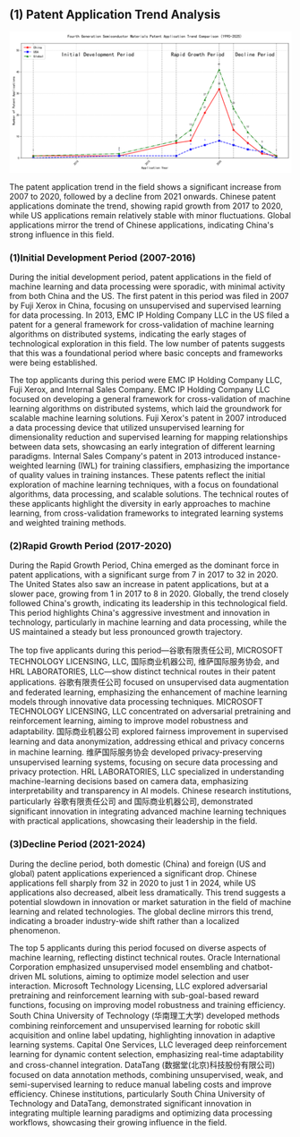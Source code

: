 ## (1) Patent Application Trend Analysis
![Trend Chart](./trend_chart.png "Patent Application Trend Chart")

The patent application trend in the field shows a significant increase from 2007 to 2020, followed by a decline from 2021 onwards. Chinese patent applications dominate the trend, showing rapid growth from 2017 to 2020, while US applications remain relatively stable with minor fluctuations. Global applications mirror the trend of Chinese applications, indicating China's strong influence in this field.
### (1)Initial Development Period (2007-2016)

During the initial development period, patent applications in the field of machine learning and data processing were sporadic, with minimal activity from both China and the US. The first patent in this period was filed in 2007 by Fuji Xerox in China, focusing on unsupervised and supervised learning for data processing. In 2013, EMC IP Holding Company LLC in the US filed a patent for a general framework for cross-validation of machine learning algorithms on distributed systems, indicating the early stages of technological exploration in this field. The low number of patents suggests that this was a foundational period where basic concepts and frameworks were being established.

The top applicants during this period were EMC IP Holding Company LLC, Fuji Xerox, and Internal Sales Company. EMC IP Holding Company LLC focused on developing a general framework for cross-validation of machine learning algorithms on distributed systems, which laid the groundwork for scalable machine learning solutions. Fuji Xerox's patent in 2007 introduced a data processing device that utilized unsupervised learning for dimensionality reduction and supervised learning for mapping relationships between data sets, showcasing an early integration of different learning paradigms. Internal Sales Company's patent in 2013 introduced instance-weighted learning (IWL) for training classifiers, emphasizing the importance of quality values in training instances. These patents reflect the initial exploration of machine learning techniques, with a focus on foundational algorithms, data processing, and scalable solutions. The technical routes of these applicants highlight the diversity in early approaches to machine learning, from cross-validation frameworks to integrated learning systems and weighted training methods.

### (2)Rapid Growth Period (2017-2020)

During the Rapid Growth Period, China emerged as the dominant force in patent applications, with a significant surge from 7 in 2017 to 32 in 2020. The United States also saw an increase in patent applications, but at a slower pace, growing from 1 in 2017 to 8 in 2020. Globally, the trend closely followed China's growth, indicating its leadership in this technological field. This period highlights China's aggressive investment and innovation in technology, particularly in machine learning and data processing, while the US maintained a steady but less pronounced growth trajectory.

The top five applicants during this period—谷歌有限责任公司, MICROSOFT TECHNOLOGY LICENSING, LLC, 国际商业机器公司, 维萨国际服务协会, and HRL LABORATORIES, LLC—show distinct technical routes in their patent applications. 谷歌有限责任公司 focused on unsupervised data augmentation and federated learning, emphasizing the enhancement of machine learning models through innovative data processing techniques. MICROSOFT TECHNOLOGY LICENSING, LLC concentrated on adversarial pretraining and reinforcement learning, aiming to improve model robustness and adaptability. 国际商业机器公司 explored fairness improvement in supervised learning and data anonymization, addressing ethical and privacy concerns in machine learning. 维萨国际服务协会 developed privacy-preserving unsupervised learning systems, focusing on secure data processing and privacy protection. HRL LABORATORIES, LLC specialized in understanding machine-learning decisions based on camera data, emphasizing interpretability and transparency in AI models. Chinese research institutions, particularly 谷歌有限责任公司 and 国际商业机器公司, demonstrated significant innovation in integrating advanced machine learning techniques with practical applications, showcasing their leadership in the field.

### (3)Decline Period (2021-2024)

During the decline period, both domestic (China) and foreign (US and global) patent applications experienced a significant drop. Chinese applications fell sharply from 32 in 2020 to just 1 in 2024, while US applications also decreased, albeit less dramatically. This trend suggests a potential slowdown in innovation or market saturation in the field of machine learning and related technologies. The global decline mirrors this trend, indicating a broader industry-wide shift rather than a localized phenomenon.

The top 5 applicants during this period focused on diverse aspects of machine learning, reflecting distinct technical routes. Oracle International Corporation emphasized unsupervised model ensembling and chatbot-driven ML solutions, aiming to optimize model selection and user interaction. Microsoft Technology Licensing, LLC explored adversarial pretraining and reinforcement learning with sub-goal-based reward functions, focusing on improving model robustness and training efficiency. South China University of Technology (华南理工大学) developed methods combining reinforcement and unsupervised learning for robotic skill acquisition and online label updating, highlighting innovation in adaptive learning systems. Capital One Services, LLC leveraged deep reinforcement learning for dynamic content selection, emphasizing real-time adaptability and cross-channel integration. DataTang (数据堂(北京)科技股份有限公司) focused on data annotation methods, combining unsupervised, weak, and semi-supervised learning to reduce manual labeling costs and improve efficiency. Chinese institutions, particularly South China University of Technology and DataTang, demonstrated significant innovation in integrating multiple learning paradigms and optimizing data processing workflows, showcasing their growing influence in the field.

